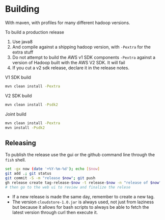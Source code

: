 <!---
  Licensed under the Apache License, Version 2.0 (the "License");
  you may not use this file except in compliance with the License.
  You may obtain a copy of the License at

   http://www.apache.org/licenses/LICENSE-2.0

  Unless required by applicable law or agreed to in writing, software
  distributed under the License is distributed on an "AS IS" BASIS,
  WITHOUT WARRANTIES OR CONDITIONS OF ANY KIND, either express or implied.
  See the License for the specific language governing permissions and
  limitations under the License. See accompanying LICENSE file.
-->

# Building

With maven, with profiles for many different hadoop versions.

To build a production release
1. Use java8
2. And compile against a shipping hadoop version, with `-Pextra` for the extra stuff
3. Do not attempt to build the AWS v1 SDK components `-Pextra` against a version of Hadoop
   built with the AWS V2 SDK. It will fail
4. If you cut a v2 sdk release, declare it in the release notes.

V1 SDK build
```bash
mvn clean install -Pextra
```

V2 SDK build
```bash
mvn clean install -Psdk2
```

Joint build
```bash
mvn clean install -Pextra
mvn install -Psdk2
```

## Releasing

To publish the release use the gui or the github command line through the `fish` shell.

```bash
set -gx now (date '+%Y-%m-%d'); echo [$now]
git add .; git status
git commit -S -m "release $now"; git push
gh release create tag-release-$now -t release-$now -n "release of $now" -d target/cloudstore-1.0.jar
# then go to the web ui to review and finalize the relese
```

* If a new release is made the same day, remember to create a new tag.
* The version `cloudstore-1.0.jar` is always used, not just from laziness but because it allows
for bash scripts to always be able to fetch the latest version through curl then execute it.


